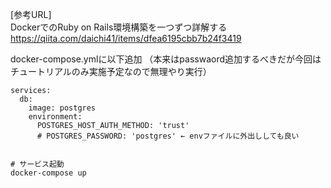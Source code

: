 [参考URL]   
DockerでのRuby on Rails環境構築を一つずつ詳解する
https://qiita.com/daichi41/items/dfea6195cbb7b24f3419


docker-compose.ymlに以下追加
（本来はpasswaord追加するべきだが今回はチュートリアルのみ実施予定なので無理やり実行）
```
services:
  db:
    image: postgres
    environment:
      POSTGRES_HOST_AUTH_METHOD: 'trust'
      # POSTGRES_PASSWORD: 'postgres' ← envファイルに外出ししても良い


# サービス起動
docker-compose up
